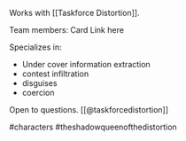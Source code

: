 Works with [[Taskforce Distortion]].

Team members: Card Link here

Specializes in:
- Under cover information extraction
- contest infiltration
- disguises
- coercion

Open to questions. [[@taskforcedistortion]]

#characters #theshadowqueenofthedistortion 